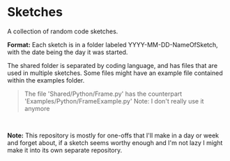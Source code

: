
# Sketches
A collection of random code sketches.

**Format:**
Each sketch is in a folder labeled YYYY-MM-DD-NameOfSketch,
with the date being the day it was started.

The shared folder is separated by coding language, and has
files that are used in multiple sketches. Some files might
have an example file contained within the examples folder.
> The file 'Shared/Python/Frame.py' has the counterpart
> 'Examples/Python/FrameExample.py'
Note: I don't really use it anymore

<br>

**Note:**
This repository is mostly for one-offs that I'll make in a day or week
and forget about, if a sketch seems worthy enough and I'm not lazy I might
make it into its own separate repository.
